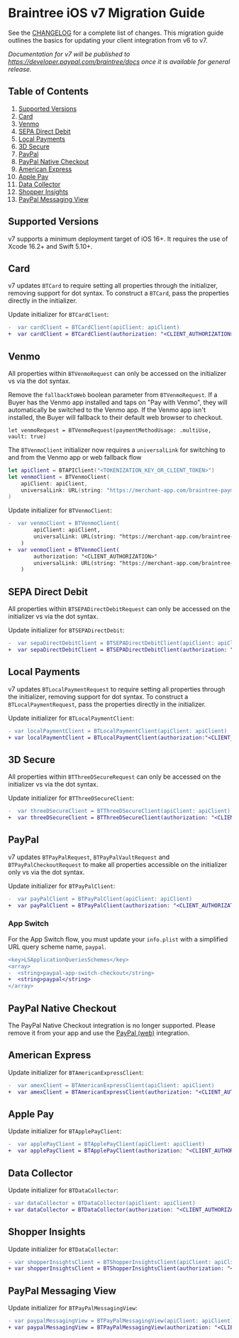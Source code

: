 # Braintree iOS v7 Migration Guide

See the [CHANGELOG](/CHANGELOG.md) for a complete list of changes. This migration guide outlines the basics for updating your client integration from v6 to v7.

_Documentation for v7 will be published to https://developer.paypal.com/braintree/docs once it is available for general release._

## Table of Contents

1. [Supported Versions](#supported-versions)
1. [Card](#card)
1. [Venmo](#venmo)
1. [SEPA Direct Debit](#sepa-direct-debit)
1. [Local Payments](#local-payments)
1. [3D Secure](#3d-secure)
1. [PayPal](#paypal)
1. [PayPal Native Checkout](#paypal-native-checkout)
1. [American Express](#american-express)
1. [Apple Pay](#apple-pay)
1. [Data Collector](#data-collector)
1. [Shopper Insights](#shopper-insights)
1. [PayPal Messaging View](#paypal-messaging-view)

## Supported Versions

v7 supports a minimum deployment target of iOS 16+. It requires the use of Xcode 16.2+ and Swift 5.10+.

## Card
v7 updates `BTCard` to require setting all properties through the initializer, removing support for dot syntax. To construct a `BTCard`, pass the properties directly in the initializer.

Update initializer for `BTCardClient`:
```diff
-  var cardClient = BTCardClient(apiClient: apiClient)
+  var cardClient = BTCardClient(authorization: "<CLIENT_AUTHORIZATION>")
```

## Venmo
All properties within `BTVenmoRequest` can only be accessed on the initializer vs via the dot syntax.

Remove the `fallbackToWeb` boolean parameter from `BTVenmoRequest`. If a Buyer has the Venmo app installed and taps on "Pay with Venmo", they will automatically be switched to the Venmo app. If the Venmo app isn't installed, the Buyer will fallback to their default web browser to checkout.

```
let venmoRequest = BTVenmoRequest(paymentMethodUsage: .multiUse, vault: true)
```

The `BTVenmoClient` initializer now requires a `universalLink` for switching to and from the Venmo app or web fallback flow

```swift
let apiClient = BTAPIClient("<TOKENIZATION_KEY_OR_CLIENT_TOKEN>")
let venmoClient = BTVenmoClient(
    apiClient: apiClient, 
    universalLink: URL(string: "https://merchant-app.com/braintree-payments")! // merchant universal link
)
```

Update initializer for `BTVenmoClient`:
```diff
-  var venmoClient = BTVenmoClient(
        apiClient: apiClient, 
        universalLink: URL(string: "https://merchant-app.com/braintree-payments")! // merchant universal link
    )
+  var venmoClient = BTVenmoClient(
        authorization: "<CLIENT_AUTHORIZATION>"
        universalLink: URL(string: "https://merchant-app.com/braintree-payments")! // merchant universal link
    )
```


## SEPA Direct Debit
All properties within `BTSEPADirectDebitRequest` can only be accessed on the initializer vs via the dot syntax.

Update initializer for `BTSEPADirectDebit`:
```diff
-  var sepaDirectDebitClient = BTSEPADirectDebitClient(apiClient: apiClient)
+  var sepaDirectDebitClient = BTSEPADirectDebitClient(authorization: "<CLIENT_AUTHORIZATION>")
```

## Local Payments
v7 updates `BTLocalPaymentRequest` to require setting all properties through the initializer, removing support for dot syntax. To construct a `BTLocalPaymentRequest`, pass the properties directly in the initializer.

Update initializer for `BTLocalPaymentClient`:
```diff
- var localPaymentClient = BTLocalPaymentClient(apiClient: apiClient)
+ var localPaymentClient = BTLocalPaymentClient(authorization:"<CLIENT_AUTHORIZATION>")
```

## 3D Secure
All properties within `BTThreeDSecureRequest` can only be accessed on the initializer vs via the dot syntax.

Update initializer for `BTThreeDSecureClient`:
```diff
-  var threeDSecureClient = BTThreeDSecureClient(apiClient: apiClient)    
+  var threeDSecureClient = BTThreeDSecureClient(authorization: "<CLIENT_AUTHORIZATION>")
```

## PayPal
v7 updates `BTPayPalRequest`, `BTPayPalVaultRequest` and `BTPayPalCheckoutRequest` to make all properties accessible on the initializer only vs via the dot syntax.

Update initializer for `BTPayPalClient`:
```diff
-  var payPalClient = BTPayPalClient(apiClient: apiClient)
+  var payPalClient = BTPayPalClient(authorization: "<CLIENT_AUTHORIZATION>")
```

### App Switch
For the App Switch flow, you must update your `info.plist` with a simplified URL query scheme name, `paypal`.

```diff
<key>LSApplicationQueriesSchemes</key>
<array>
-  <string>paypal-app-switch-checkout</string>
+  <string>paypal</string>
</array>
```

## PayPal Native Checkout
The PayPal Native Checkout integration is no longer supported. Please remove it from your app and 
use the [PayPal (web)](https://developer.paypal.com/braintree/docs/guides/paypal/overview/ios/v6) integration.

## American Express
Update initializer for `BTAmericanExpressClient`:
```diff
-  var amexClient = BTAmericanExpressClient(apiClient: apiClient)
+  var amexClient = BTAmericanExpressClient(authorization: "<CLIENT_AUTHORIZATION>")
```

## Apple Pay
Update initializer for `BTApplePayClient`:
```diff
-  var applePayClient = BTApplePayClient(apiClient: apiClient)
+  var applePayClient = BTApplePayClient(authorization: "<CLIENT_AUTHORIZATION>")
```

## Data Collector
Update initializer for `BTDataCollector`:
```diff
- var dataCollector = BTDataCollector(apiClient: apiClient)
+ var dataCollector = BTDataCollector(authorization: "<CLIENT_AUTHORIZATION>")
```

## Shopper Insights
Update initializer for `BTDataCollector`:
```diff
- var shopperInsightsClient = BTShopperInsightsClient(apiClient: apiClient, shopperSessionID: shopperSessionID)
+ var shopperInsightsClient = BTShopperInsightsClient(authorization: "<CLIENT_AUTHORIZATION>", shopperSessionID: "<SHOPPER_SESSIONS_ID>")
```

## PayPal Messaging View
Update initializer for `BTPayPalMessagingView`:
```diff
- var paypalMessagingView = BTPayPalMessagingView(apiClient: apiClient)
+ var paypalMessagingView = BTPayPalMessagingView(authorization: "<CLIENT_AUTHORIZATION>")
```
